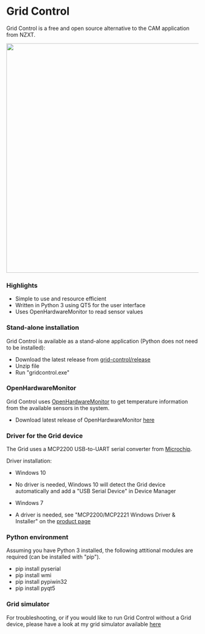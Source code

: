 # Grid Control
Grid Control is a free and open source alternative to the CAM application from NZXT.

<img src="https://github.com/akej74/grid-control/blob/master/screenshots/screenshot_1.png" width="600">

### Highlights
- Simple to use and resource efficient
- Written in Python 3 using QT5 for the user interface
- Uses OpenHardwareMonitor to read sensor values

### Stand-alone installation
Grid Control is available as a stand-alone application (Python does not need to be installed):
- Download the latest release from [grid-control/release](https://github.com/akej74/grid-control/tree/master/screenshots)
- Unzip file
- Run "gridcontrol.exe"

### OpenHardwareMonitor
Grid Control uses [OpenHardwareMonitor](https://github.com/openhardwaremonitor/openhardwaremonitor) to get temperature information from the available sensors in the system.
- Download latest release of OpenHardwareMonitor [here](http://openhardwaremonitor.org/files/openhardwaremonitor-v0.7.1.5-alpha.zip)

### Driver for the Grid device
The Grid uses a MCP2200 USB-to-UART serial converter from [Microchip](http://www.microchip.com/wwwproducts/en/en546923).

Driver installation:
- Windows 10
 - No driver is needed, Windows 10 will detect the Grid device automatically and add a "USB Serial Device" in Device Manager
 
- Windows 7
 - A driver is needed, see "MCP2200/MCP2221 Windows Driver & Installer" on the [product page](http://www.microchip.com/wwwproducts/en/en546923)
 
### Python environment
Assuming you have Python 3 installed, the following attitional modules are required (can be installed with "pip").
- pip install pyserial
- pip install wmi
- pip install pypiwin32
- pip install pyqt5

### Grid simulator
For troubleshooting, or if you would like to run Grid Control without a Grid device, please have a look at my grid simulator available [here](https://github.com/akej74/grid-simulator)
 
 
